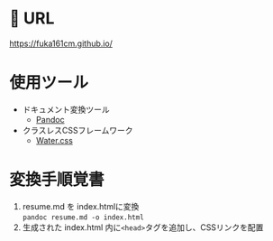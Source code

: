 # &#x1f388; URL
https://fuka161cm.github.io/

# 使用ツール
- ドキュメント変換ツール
  - [Pandoc](https://pandoc.org/)
- クラスレスCSSフレームワーク
  - [Water.css](https://watercss.kognise.dev/)

# 変換手順覚書
1. resume.md を index.htmlに変換<br>
  `pandoc resume.md -o index.html`
2.  生成された index.html 内に`<head>`タグを追加し、CSSリンクを配置